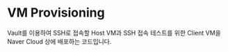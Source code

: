 # VM Provisioning 

Vault를 이용하여 SSH로 접속할 Host VM과 SSH 접속 테스트를 위한 Client VM을 Naver Cloud 상에 배포하는 코드입니다.
